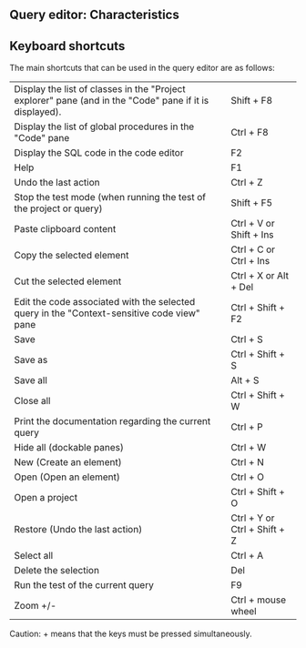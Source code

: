 


## Query editor: Characteristics
			



<a name="NOTE1"></a>
<a name="NOTE1_1"></a>


## Keyboard shortcuts
<a name="keyboard_shortcuts_ELTTEXTE000157"></a>
The main shortcuts that can be used in the query editor are as follows:


|   |   |
| --- | --- |
| Display the list of classes in the "Project explorer" pane (and in the "Code" pane if it is displayed). | Shift + F8 |
| Display the list of global procedures in the "Code" pane | Ctrl + F8 |
| Display the SQL code in the code editor | F2 |
| Help | F1 |
| Undo the last action | Ctrl + Z |
| Stop the test mode (when running the test of the project or query) | Shift + F5 |
| Paste clipboard content | Ctrl + V or Shift + Ins |
| Copy the selected element | Ctrl + C or Ctrl + Ins |
| Cut the selected element | Ctrl + X or Alt + Del |
| Edit the code associated with the selected query in the "Context-sensitive code view" pane | Ctrl + Shift + F2 |
| Save | Ctrl + S |
| Save as | Ctrl + Shift + S |
| Save all | Alt + S |
| Close all | Ctrl + Shift + W |
| Print the documentation regarding the current query | Ctrl + P |
| Hide all (dockable panes) | Ctrl + W |
| New (Create an element) | Ctrl + N |
| Open (Open an element) | Ctrl + O |
| Open a project | Ctrl + Shift + O |
| Restore (Undo the last action) | Ctrl + Y or Ctrl + Shift + Z |
| Select all | Ctrl + A |
| Delete the selection | Del |
| Run the test of the current query | F9 |
| Zoom +/- | Ctrl + mouse wheel |

Caution: + means that the keys must be pressed simultaneously.


